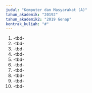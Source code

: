```yaml
---
judul: "Komputer dan Masyarakat (A)"
tahun_akademik: "20192"
tahun_akademik2: "2019 Genap"
kontrak_kuliah: "#"
---
```


1. -tbd-
2. -tbd-
3. -tbd-
4. -tbd-
5. -tbd-
6. -tbd-
7. -tbd-
8. -tbd-
9. -tbd-
10. -tbd-